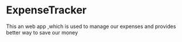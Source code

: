 # ExpenseTracker
This an web app ,which is used to manage our expenses and provides better way to save our money
